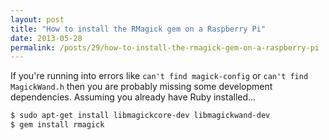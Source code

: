```yaml
---
layout: post
title: "How to install the RMagick gem on a Raspberry Pi"
date: 2013-05-28
permalink: /posts/29/how-to-install-the-rmagick-gem-on-a-raspberry-pi
---
```

If you're running into errors like `can't find magick-config` or `can't find MagickWand.h` then you are probably missing some development dependencies. Assuming you already have Ruby installed...

```bash
$ sudo apt-get install libmagickcore-dev libmagickwand-dev
$ gem install rmagick
```

